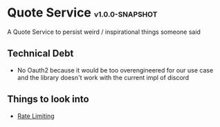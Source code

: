# Quote Service <small><small><small>v1.0.0-SNAPSHOT</small></small></small>

A Quote Service to persist weird / inspirational things someone said

## Technical Debt

* No Oauth2 because it would be too overengineered for our use case and the library doesn't work with the current impl
  of discord

## Things to look into

* [Rate Limiting](https://github.com/MarcGiffing/bucket4j-spring-boot-starter)
